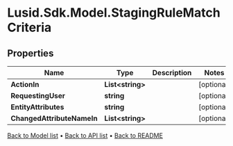 # Lusid.Sdk.Model.StagingRuleMatchCriteria

## Properties

Name | Type | Description | Notes
------------ | ------------- | ------------- | -------------
**ActionIn** | **List&lt;string&gt;** |  | [optional] 
**RequestingUser** | **string** |  | [optional] 
**EntityAttributes** | **string** |  | [optional] 
**ChangedAttributeNameIn** | **List&lt;string&gt;** |  | [optional] 

[Back to Model list](../README.md#documentation-for-models) &#8226; [Back to API list](../README.md#documentation-for-api-endpoints) &#8226; [Back to README](../README.md)

